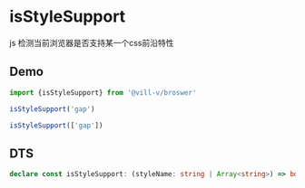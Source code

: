 # isStyleSupport

js 检测当前浏览器是否支持某一个css前沿特性

## Demo

```ts
import {isStyleSupport} from '@vill-v/broswer'

isStyleSupport('gap')

isStyleSupport(['gap'])
```

## DTS

```ts
declare const isStyleSupport: (styleName: string | Array<string>) => boolean;
```
